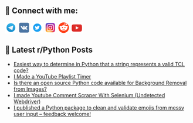 ## 🔎 Connect with me:
[<img src="https://github.com/bullbesh/bullbesh/blob/main/images/Telegram.png" width="32" height="32" />](https://t.me/bullbesh)
[<img src="https://github.com/bullbesh/bullbesh/blob/main/images/VK.png" width="32" height="32" />](https://vk.com/bullbesh)
[<img src="https://github.com/bullbesh/bullbesh/blob/main/images/Twitter.png" width="32" height="32" />](https://twitter.com/bullbesh1)
[<img src="https://github.com/bullbesh/bullbesh/blob/main/images/Instagram.png" width="32" height="32" />](https://www.instagram.com/bullbesh)
[<img src="https://github.com/bullbesh/bullbesh/blob/main/images/Reddit.png" width="32" height="32" />](https://www.reddit.com/user/bullbesh)
[<img src="https://github.com/bullbesh/bullbesh/blob/main/images/YouTube.png" width="32" height="32" />](https://www.youtube.com/channel/UCtfjRs6uzgq5mfm8S06WTcg)

## 📕 Latest r/Python Posts
<!-- BLOG-POST-LIST:START -->
- [Easiest way to determine in Python that a string represents a valid TCL code?](https://www.reddit.com/r/Python/comments/1kipwie/easiest_way_to_determine_in_python_that_a_string/)
- [I Made a YouTube Playlist Timer](https://www.reddit.com/r/Python/comments/1kikit4/i_made_a_youtube_playlist_timer/)
- [Is there an open source Python code available for Background Removal from Images?](https://www.reddit.com/r/Python/comments/1kijxt2/is_there_an_open_source_python_code_available_for/)
- [I made Youtube Comment Scraper With Selenium &lpar;Undetected Webdriver&rpar;](https://www.reddit.com/r/Python/comments/1kijlje/i_made_youtube_comment_scraper_with_selenium/)
- [I published a Python package to clean and validate emojis from messy user input – feedback welcome!](https://www.reddit.com/r/Python/comments/1kii2iw/i_published_a_python_package_to_clean_and/)
<!-- BLOG-POST-LIST:END -->
